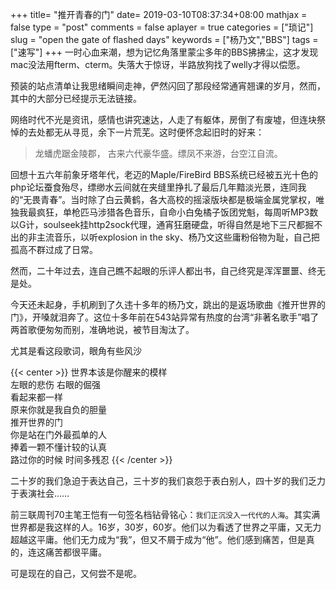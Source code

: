 +++
title= "推开青春的门"
date= 2019-03-10T08:37:34+08:00
mathjax = false
type = "post"
comments = false
aplayer = true
categories = ["琐记"]
slug = "open the gate of flashed days"
keywords = ["杨乃文","BBS"]
tags = ["速写"]
+++
一时心血来潮，想为记忆角落里蒙尘多年的BBS拂拂尘，这才发现mac没法用fterm、cterm。失落大于惊讶，半路放狗找了welly才得以偿愿。

预装的站点清单让我思绪瞬间走神，俨然闪回了那段经常通宵翘课的岁月，然而，其中的大部分已经提示无法链接。

网络时代不光是资讯，感情也讲究速达，人走了有躯体，房倒了有废墟，但连块祭悼的去处都无从寻觅，余下一片荒芜。这时便怀念起旧时的好来：

>龙蟠虎踞金陵郡， 古来六代豪华盛。缥凤不来游，台空江自流。

<!--more-->
回想十五六年前象牙塔年代，老迈的Maple/FireBird BBS系统已经被五光十色的php论坛蚕食殆尽，缥缈水云间就在夹缝里挣扎了最后几年黯淡光景，连同我的“无畏青春”。当时除了白云黄鹤，各大高校的摇滚版块都是极端金属党掌权，唯独我最疯狂，单枪匹马涉猎各色音乐，自命小白兔橘子饭团党魁，每周听MP3数以G计，soulseek挂http2sock代理，通宵狂磨硬盘，听得自然是地下三尺都掘不出的非主流音乐，以听explosion in the sky、杨乃文这些庸粉俗物为耻，自己把孤高不群过成了日常。

然而，二十年过去，连自己瞧不起眼的乐评人都出书，自己终究是浑浑噩噩、终无是处。

今天还未起身，手机刷到了久违十多年的杨乃文，跳出的是返场歌曲《推开世界的门》，开嗓就泪奔了。这位十多年前在543站异常有热度的台湾“非著名歌手”唱了两首歌便匆匆而别，准确地说，被节目淘汰了。

<div
class="aplayer"
data-id="441120217"
data-server="netease"
data-type="song"
data-mutex="true"
data-mini="false"
data-loop="none">
</div>

尤其是看这段歌词，眼角有些风沙

{{< center >}}
世界本该是你醒来的模样<br>
左眼的悲伤 右眼的倔强<br>
看起来都一样<br>
原来你就是我自负的胆量<br>
推开世界的门<br>
你是站在门外最孤单的人<br>
捧着一颗不懂计较的认真<br>
路过你的时候 时间多残忍
{{< /center >}}

二十岁的我们急迫于表达自己，三十岁的我们哀怨于表白别人，四十岁的我们乏力于表演社会……

前三联周刊70主笔王恺有一句签名档钻骨铭心：`我们正沉没入一代代的人海`。其实满世界都是我这样的人。16岁，30岁，60岁。他们以为看透了世界之平庸，又无力超越这平庸。他们无力成为“我”，但又不屑于成为“他”。他们感到痛苦，但是真的，连这痛苦都很平庸。

可是现在的自己，又何尝不是呢。
